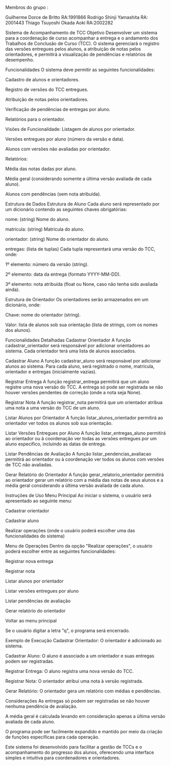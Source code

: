 Membros do grupo :

Guilherme Dorce de Britto RA:1991866
Rodrigo Shinji Yamashita RA: 2001443
Thiago Tsuyoshi Okada Aoki RA:2002282

Sistema de Acompanhamento de TCC
Objetivo
Desenvolver um sistema para a coordenação de curso acompanhar a entrega e o andamento dos Trabalhos de Conclusão de Curso (TCC). O sistema gerenciará o registro das versões entregues pelos alunos, a atribuição de notas pelos orientadores, e permitirá a visualização de pendências e relatórios de desempenho.

Funcionalidades
O sistema deve permitir as seguintes funcionalidades:

Cadastro de alunos e orientadores.

Registro de versões do TCC entregues.

Atribuição de notas pelos orientadores.

Verificação de pendências de entregas por aluno.

Relatórios para o orientador.

Visões de Funcionalidade:
Listagem de alunos por orientador.

Versões entregues por aluno (número da versão e data).

Alunos com versões não avaliadas por orientador.

Relatórios:

Média das notas dadas por aluno.

Média geral (considerando somente a última versão avaliada de cada aluno).

Alunos com pendências (sem nota atribuída).

Estrutura de Dados
Estrutura de Aluno
Cada aluno será representado por um dicionário contendo as seguintes chaves obrigatórias:

nome: (string) Nome do aluno.

matricula: (string) Matrícula do aluno.

orientador: (string) Nome do orientador do aluno.

entregas: (lista de tuplas) Cada tupla representará uma versão do TCC, onde:

1º elemento: número da versão (string).

2º elemento: data da entrega (formato YYYY-MM-DD).

3º elemento: nota atribuída (float ou None, caso não tenha sido avaliada ainda).

Estrutura de Orientador
Os orientadores serão armazenados em um dicionário, onde:

Chave: nome do orientador (string).

Valor: lista de alunos sob sua orientação (lista de strings, com os nomes dos alunos).

Funcionalidades Detalhadas
Cadastrar Orientador
A função cadastrar_orientador será responsável por adicionar orientadores ao sistema. Cada orientador terá uma lista de alunos associados.

Cadastrar Aluno
A função cadastrar_aluno será responsável por adicionar alunos ao sistema. Para cada aluno, será registrado o nome, matrícula, orientador e entregas (inicialmente vazias).

Registrar Entrega
A função registrar_entrega permitirá que um aluno registre uma nova versão do TCC. A entrega só pode ser registrada se não houver versões pendentes de correção (onde a nota seja None).

Registrar Nota
A função registrar_nota permitirá que um orientador atribua uma nota a uma versão do TCC de um aluno.

Listar Alunos por Orientador
A função listar_alunos_orientador permitirá ao orientador ver todos os alunos sob sua orientação.

Listar Versões Entregues por Aluno
A função listar_entregas_aluno permitirá ao orientador ou à coordenação ver todas as versões entregues por um aluno específico, incluindo as datas de entrega.

Listar Pendências de Avaliação
A função listar_pendencias_avaliacao permitirá ao orientador ou à coordenação ver todos os alunos com versões de TCC não avaliadas.

Gerar Relatório do Orientador
A função gerar_relatorio_orientador permitirá ao orientador gerar um relatório com a média das notas de seus alunos e a média geral considerando a última versão avaliada de cada aluno.

Instruções de Uso
Menu Principal
Ao iniciar o sistema, o usuário será apresentado ao seguinte menu:

Cadastrar orientador

Cadastrar aluno

Realizar operações (onde o usuário poderá escolher uma das funcionalidades do sistema)

Menu de Operações
Dentro da opção "Realizar operações", o usuário poderá escolher entre as seguintes funcionalidades:

Registrar nova entrega

Registrar nota

Listar alunos por orientador

Listar versões entregues por aluno

Listar pendências de avaliação

Gerar relatório do orientador

Voltar ao menu principal

Se o usuário digitar a letra "q", o programa será encerrado.

Exemplo de Execução
Cadastrar Orientador: O orientador é adicionado ao sistema.

Cadastrar Aluno: O aluno é associado a um orientador e suas entregas podem ser registradas.

Registrar Entrega: O aluno registra uma nova versão do TCC.

Registrar Nota: O orientador atribui uma nota à versão registrada.

Gerar Relatório: O orientador gera um relatório com médias e pendências.

Considerações
As entregas só podem ser registradas se não houver nenhuma pendência de avaliação.

A média geral é calculada levando em consideração apenas a última versão avaliada de cada aluno.

O programa pode ser facilmente expandido e mantido por meio da criação de funções específicas para cada operação.

Este sistema foi desenvolvido para facilitar a gestão de TCCs e o acompanhamento do progresso dos alunos, oferecendo uma interface simples e intuitiva para coordenadores e orientadores.
